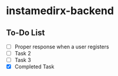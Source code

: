 # instamedirx-backend

## To-Do List

- [ ] Proper response when a user registers 
- [ ] Task 2
- [ ] Task 3
- [x] Completed Task
